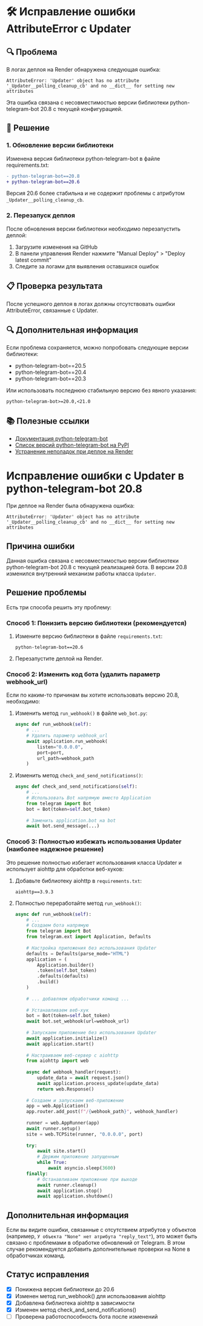 # 🛠️ Исправление ошибки AttributeError с Updater

## 🔍 Проблема

В логах деплоя на Render обнаружена следующая ошибка:

```
AttributeError: 'Updater' object has no attribute '_Updater__polling_cleanup_cb' and no __dict__ for setting new attributes
```

Эта ошибка связана с несовместимостью версии библиотеки python-telegram-bot 20.8 с текущей конфигурацией.

## 🔧 Решение

### 1. Обновление версии библиотеки

Изменена версия библиотеки python-telegram-bot в файле requirements.txt:

```diff
- python-telegram-bot==20.8
+ python-telegram-bot==20.6
```

Версия 20.6 более стабильна и не содержит проблемы с атрибутом `_Updater__polling_cleanup_cb`.

### 2. Перезапуск деплоя

После обновления версии библиотеки необходимо перезапустить деплой:

1. Загрузите изменения на GitHub
2. В панели управления Render нажмите "Manual Deploy" > "Deploy latest commit"
3. Следите за логами для выявления оставшихся ошибок

## 📋 Проверка результата

После успешного деплоя в логах должны отсутствовать ошибки AttributeError, связанные с Updater.

## 🔍 Дополнительная информация

Если проблема сохраняется, можно попробовать следующие версии библиотеки:
- python-telegram-bot==20.5
- python-telegram-bot==20.4
- python-telegram-bot==20.3

Или использовать последнюю стабильную версию без явного указания:
```
python-telegram-bot>=20.0,<21.0
```

## 📚 Полезные ссылки

- [Документация python-telegram-bot](https://python-telegram-bot.readthedocs.io/)
- [Список версий python-telegram-bot на PyPI](https://pypi.org/project/python-telegram-bot/#history)
- [Устранение неполадок при деплое на Render](https://render.com/docs/troubleshooting-deploys)

# Исправление ошибки с Updater в python-telegram-bot 20.8

При деплое на Render была обнаружена ошибка:

```
AttributeError: 'Updater' object has no attribute '_Updater__polling_cleanup_cb' and no __dict__ for setting new attributes
```

## Причина ошибки

Данная ошибка связана с несовместимостью версии библиотеки python-telegram-bot 20.8 с текущей реализацией бота. В версии 20.8 изменился внутренний механизм работы класса `Updater`.

## Решение проблемы

Есть три способа решить эту проблему:

### Способ 1: Понизить версию библиотеки (рекомендуется)

1. Измените версию библиотеки в файле `requirements.txt`:
   ```
   python-telegram-bot==20.6
   ```

2. Перезапустите деплой на Render.

### Способ 2: Изменить код бота (удалить параметр webhook_url)

Если по каким-то причинам вы хотите использовать версию 20.8, необходимо:

1. Изменить метод `run_webhook()` в файле `web_bot.py`:
   ```python
   async def run_webhook(self):
       # ...
       # Удалить параметр webhook_url
       await application.run_webhook(
           listen="0.0.0.0",
           port=port,
           url_path=webhook_path
       )
   ```

2. Изменить метод `check_and_send_notifications()`:
   ```python
   async def check_and_send_notifications(self):
       # ...
       # Использовать Bot напрямую вместо Application
       from telegram import Bot
       bot = Bot(token=self.bot_token)
       
       # Заменить application.bot на bot
       await bot.send_message(...)
   ```

### Способ 3: Полностью избежать использования Updater (наиболее надежное решение)

Это решение полностью избегает использования класса Updater и использует aiohttp для обработки веб-хуков:

1. Добавьте библиотеку aiohttp в `requirements.txt`:
   ```
   aiohttp==3.9.3
   ```

2. Полностью переработайте метод `run_webhook()`:
   ```python
   async def run_webhook(self):
       # ...
       # Создаем бота напрямую
       from telegram import Bot
       from telegram.ext import Application, Defaults
       
       # Настройка приложения без использования Updater
       defaults = Defaults(parse_mode="HTML")
       application = (
           Application.builder()
           .token(self.bot_token)
           .defaults(defaults)
           .build()
       )
       
       # ... добавляем обработчики команд ...
       
       # Устанавливаем веб-хук
       bot = Bot(token=self.bot_token)
       await bot.set_webhook(url=webhook_url)
       
       # Запускаем приложение без использования Updater
       await application.initialize()
       await application.start()
       
       # Настраиваем веб-сервер с aiohttp
       from aiohttp import web
       
       async def webhook_handler(request):
           update_data = await request.json()
           await application.process_update(update_data)
           return web.Response()
       
       # Создаем и запускаем веб-приложение
       app = web.Application()
       app.router.add_post(f"/{webhook_path}", webhook_handler)
       
       runner = web.AppRunner(app)
       await runner.setup()
       site = web.TCPSite(runner, "0.0.0.0", port)
       
       try:
           await site.start()
           # Держим приложение запущенным
           while True:
               await asyncio.sleep(3600)
       finally:
           # Останавливаем приложение при выходе
           await runner.cleanup()
           await application.stop()
           await application.shutdown()
   ```

## Дополнительная информация

Если вы видите ошибки, связанные с отсутствием атрибутов у объектов (например, `У объекта "None" нет атрибута "reply_text"`), это может быть связано с проблемами в обработке обновлений от Telegram. В этом случае рекомендуется добавить дополнительные проверки на None в обработчиках команд.

## Статус исправления

- [x] Понижена версия библиотеки до 20.6
- [x] Изменен метод run_webhook() для использования aiohttp
- [x] Добавлена библиотека aiohttp в зависимости
- [x] Изменен метод check_and_send_notifications()
- [ ] Проверена работоспособность бота после изменений 